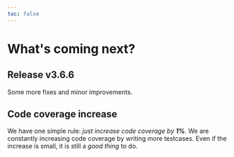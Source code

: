 ```yaml
---
toc: false
---
```


# What's coming next?

## Release v3.6.6

Some more fixes and minor improvements.


## Code coverage increase

We have one simple rule: _just increase code coverage by **1%**_.
We are constantly increasing code coverage by writing more testcases.
Even if the increase is small, it is still a _good thing_ to do.